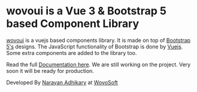 # wovoui is a Vue 3 & Bootstrap 5 based Component Library

[wovoui](https://github.com/wovosoft/wovoui) is a vuejs based components library. It is made on
top of [Bootstrap 5's](https://getbootstrap.com/) designs. The JavaScript functionality
of Bootstrap is done by [Vuejs](https://v3.vuejs.org/). Some extra components are added
to the library too.


Read the full [Documentation here](http://wovoui.wovosoft.com). 
We are still working on the project. Very soon it will be ready for production.

Developed By [Narayan Adhikary](https://github.com/wovosoft) at [WovoSoft](https://wovosoft.com)
